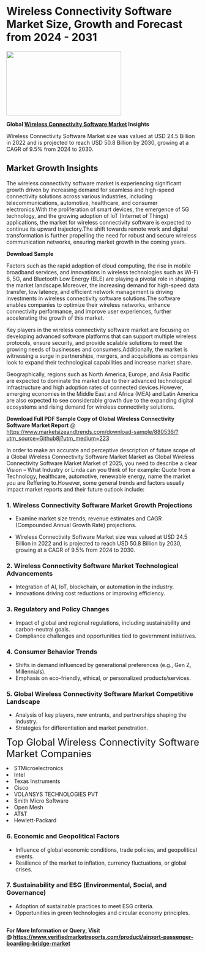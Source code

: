<H1>Wireless Connectivity Software Market Size, Growth and Forecast from 2024 - 2031</H1><img class="aligncenter size-medium wp-image-584254" src="https://thirdeyenews.in/wp-content/uploads/2024/09/Global-Market-Research-300x168.jpeg" alt="" width="300" height="168" /><p><strong>Global&nbsp;<a href="https://www.marketsizeandtrends.com/download-sample/880536/?utm_source=Github8j?utm_medium=223">Wireless Connectivity Software Market</a> Insights</strong></p><p>Wireless Connectivity Software Market size was valued at USD 24.5 Billion in 2022 and is projected to reach USD 50.8 Billion by 2030, growing at a CAGR of 9.5% from 2024 to 2030.</p><p><h2>Market Growth Insights</h2> <p>The wireless connectivity software market is experiencing significant growth driven by increasing demand for seamless and high-speed connectivity solutions across various industries, including telecommunications, automotive, healthcare, and consumer electronics.With the proliferation of smart devices, the emergence of 5G technology, and the growing adoption of IoT (Internet of Things) applications, the market for wireless connectivity software is expected to continue its upward trajectory.The shift towards remote work and digital transformation is further propelling the need for robust and secure wireless communication networks, ensuring market growth in the coming years.</p> <p><strong>Download Sample</strong></p> <p>Factors such as the rapid adoption of cloud computing, the rise in mobile broadband services, and innovations in wireless technologies such as Wi-Fi 6, 5G, and Bluetooth Low Energy (BLE) are playing a pivotal role in shaping the market landscape.Moreover, the increasing demand for high-speed data transfer, low latency, and efficient network management is driving investments in wireless connectivity software solutions.The software enables companies to optimize their wireless networks, enhance connectivity performance, and improve user experiences, further accelerating the growth of this market.</p> <p>Key players in the wireless connectivity software market are focusing on developing advanced software platforms that can support multiple wireless protocols, ensure security, and provide scalable solutions to meet the growing needs of businesses and consumers.Additionally, the market is witnessing a surge in partnerships, mergers, and acquisitions as companies look to expand their technological capabilities and increase market share.</p> <p>Geographically, regions such as North America, Europe, and Asia Pacific are expected to dominate the market due to their advanced technological infrastructure and high adoption rates of connected devices.However, emerging economies in the Middle East and Africa (MEA) and Latin America are also expected to see considerable growth due to the expanding digital ecosystems and rising demand for wireless connectivity solutions.</p> <p><span class=""><strong>Download Full PDF Sample Copy of Global Wireless Connectivity Software Market Report</strong> @ <a href="https://www.marketsizeandtrends.com/download-sample/880536/?utm_source=Github8j?utm_medium=223" target="_blank">https://www.marketsizeandtrends.com/download-sample/880536/?utm_source=Github8j?utm_medium=223</a></span></p><p>In order to make an accurate and perceptive description of future scope of a Global&nbsp;Wireless Connectivity Software Market Market as Global&nbsp;Wireless Connectivity Software Market Market of 2025, you need to describe a clear Vision &ndash; What Industry or Linda can you think of for example: Quote from a Technology, healthcare, automotive, renewable energy, name the market you are Reffering to.However, some general trends and factors usually impact market reports and their future outlook include:</p><h3>1.&nbsp;<strong>Wireless Connectivity Software Market Growth Projections</strong></h3><ul><li>Examine market size trends, revenue estimates and CAGR (Compounded Annual Growth Rate) projections.</li><li><p>Wireless Connectivity Software Market size was valued at USD 24.5 Billion in 2022 and is projected to reach USD 50.8 Billion by 2030, growing at a CAGR of 9.5% from 2024 to 2030.</p></li></ul><h3>2.&nbsp;<strong>Wireless Connectivity Software Market Technological Advancements</strong></h3><ul><li>Integration of AI, IoT, blockchain, or automation in the industry.</li><li>Innovations driving cost reductions or improving efficiency.</li></ul><h3>3.&nbsp;<strong>Regulatory and Policy Changes</strong></h3><ul><li>Impact of global and regional regulations, including sustainability and carbon-neutral goals.</li><li>Compliance challenges and opportunities tied to government initiatives.</li></ul><h3>4.&nbsp;<strong>Consumer Behavior Trends</strong></h3><ul><li>Shifts in demand influenced by generational preferences (e.g., Gen Z, Millennials).</li><li>Emphasis on eco-friendly, ethical, or personalized products/services.</li></ul><h3>5.&nbsp;<strong>Global Wireless Connectivity Software Market Competitive Landscape</strong></h3><ul><li>Analysis of key players, new entrants, and partnerships shaping the industry.</li><li>Strategies for differentiation and market penetration.</li></ul><p data-pm-slice="1 1 []"><span style="color: inherit; font-family: inherit; font-size: 25px;">Top Global Wireless Connectivity Software Market Companies</span></p><div class="" data-test-id=""><p><li>STMicroelectronics</li><li> Intel</li><li> Texas Instruments</li><li> Cisco</li><li> VOLANSYS TECHNOLOGIES PVT</li><li> Smith Micro Software</li><li> Open Mesh</li><li> AT&T</li><li> Hewlett-Packard</li></p></div><h3>6.&nbsp;<strong>Economic and Geopolitical Factors</strong></h3><ul><li>Influence of global economic conditions, trade policies, and geopolitical events.</li><li>Resilience of the market to inflation, currency fluctuations, or global crises.</li></ul><h3>7.&nbsp;<strong>Sustainability and ESG (Environmental, Social, and Governance)</strong></h3><ul><li>Adoption of sustainable practices to meet ESG criteria.</li><li>Opportunities in green technologies and circular economy principles.</li></ul><h2><strong style="font-size: 14px;">For More Information or Query, Visit @&nbsp;</strong><a style="background-color: #ffffff; font-size: 14px;" href="https://www.marketsizeandtrends.com/report/wireless-connectivity-software-market/" target="_blank">https://www.verifiedmarketreports.com/product/airport-passenger-boarding-bridge-market</a></h2>